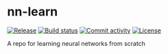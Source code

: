 # nn-learn

[![Release](https://img.shields.io/github/v/release/danielgrzenda/nn-learn)](https://img.shields.io/github/v/release/danielgrzenda/nn-learn)
[![Build status](https://img.shields.io/github/actions/workflow/status/danielgrzenda/nn-learn/main.yml?branch=main)](https://github.com/danielgrzenda/nn-learn/actions/workflows/main.yml?query=branch%3Amain)
[![Commit activity](https://img.shields.io/github/commit-activity/m/danielgrzenda/nn-learn)](https://img.shields.io/github/commit-activity/m/danielgrzenda/nn-learn)
[![License](https://img.shields.io/github/license/danielgrzenda/nn-learn)](https://img.shields.io/github/license/danielgrzenda/nn-learn)

A repo for learning neural networks from scratch
